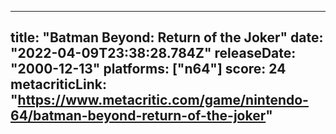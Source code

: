 
---
title: "Batman Beyond: Return of the Joker"
date: "2022-04-09T23:38:28.784Z"
releaseDate: "2000-12-13"
platforms: ["n64"]
score: 24
metacriticLink: "https://www.metacritic.com/game/nintendo-64/batman-beyond-return-of-the-joker"
---
